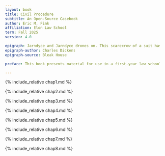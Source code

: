 ```yaml
---
layout: book
title: Civil Procedure
subtitle: An Open-Source Casebook 
author: Eric M. Fink 
affiliation: Elon Law School 
term: Fall 2025
version: 4.0

epigraph: Jarndyce and Jarndyce drones on. This scarecrow of a suit has, in course of time, become so complicated that no man alive knows what it means. The parties to it understand it least, but it has been observed that no two Chancery lawyers can talk about it for five minutes without coming to a total disagreement as to all the premises. Innumerable children have been born into the cause; innumerable young people have married into it; innumerable old people have died out of it. Scores of persons have deliriously found themselves made parties in Jarndyce and Jarndyce without knowing how or why; whole families have inherited legendary hatreds with the suit. The little plaintiff or defendant who was promised a new rocking-horse when Jarndyce and Jarndyce should be settled has grown up, possessed himself of a real horse, and trotted away into the other world. Fair wards of court have faded into mothers and grandmothers; a long procession of Chancellors has come in and gone out; the legion of bills in the suit have been transformed into mere bills of mortality; there are not three Jarndyces left upon the earth perhaps since old Tom Jarndyce in despair blew his brains out at a coffee-house in Chancery Lane; but Jarndyce and Jarndyce still drags its dreary length before the court,  perennially hopeless.
epigraph-author: Charles Dickens
epigraph-source: Bleak House

preface: This book presents material for use in a first-year law school Civil Procedure course. Topics covered include the scope of a lawsuit (Party & Claim Joinder), selection of an appropriate forum (Personal & Subject Matter Jurisdiction), presentation of claims and defenses (Pleadings), choice of applicable law (the Erie doctrine & the Rules Enabling Act), disposition without a trial (Summary Judgment), and the effect of judgments on future litigation (Claim & Issue Preclusion).

---
```


<div class="chapter">

<article class="group">

{% include_relative chap1.md %}

</article>

</div>

<div class="chapter">

<article class="group">

{% include_relative chap2.md %}

</article>

</div>

<div class="chapter">

<article class="group">

{% include_relative chap3.md %}

</article>

</div>

<div class="chapter">

<article class="group">

{% include_relative chap4.md %}

</article>

</div>

<div class="chapter">

<article class="group">

{% include_relative chap5.md %}

</article>

</div>

<div class="chapter">

<article class="group">

{% include_relative chap6.md %}

</article>

</div>

<div class="chapter">

<article class="group">

{% include_relative chap7.md %}

</article>

</div>

<div class="chapter">

<article class="group">

{% include_relative chap8.md %}

</article>

</div>